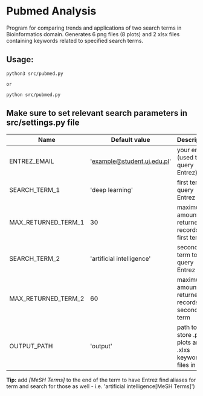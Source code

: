 # Pubmed Analysis 
Program for comparing trends and applications of two search terms in Bioinformatics domain.
Generates 6 png files (8 plots) and 2 xlsx files containing keywords related to specified search terms.

## Usage:
    python3 src/pubmed.py

    or

    python src/pubmed.py

## Make sure to set relevant search parameters in **src/settings.py** file
Name | Default value | Description
------------ | ------------- | -------------
ENTREZ_EMAIL | 'example@student.uj.edu.pl' | your email (used to query Entrez)
SEARCH_TERM_1 | 'deep learning' | first term to query Entrez for
MAX_RETURNED_TERM_1 | 30 | maximum amount of returned records for first term
SEARCH_TERM_2 | 'artificial intelligence' | second term to query Entrez for
MAX_RETURNED_TERM_2 | 60 | maximum amount of returned records for second term
OUTPUT_PATH | 'output' | path to store .png plots and .xlxs keywords files in

**Tip:** add *[MeSH Terms]* to the end of the term to have Entrez find aliases for term and search for those as well - i.e. 'artificial intelligence[MeSH Terms]')
